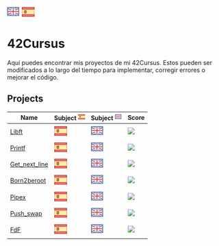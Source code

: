 [![eng](logos/gb.png)](README.md) [![es](logos/esp.png)](README.es.md)
# 42Cursus

Aquí puedes encontrar mis proyectos de mi 42Cursus. Estos pueden ser modificados a lo largo del tiempo para implementar, corregir errores o mejorar el código.
## Projects

| **Name** | **Subject ![es](logos/esp_mini.png)** | **Subject ![es](logos/gb_mini.png)**| **Score**|
|----------|----------------|---------------|----------|
|[Libft](https://github.com/dgallop/libft)|[![es](logos/esp.png)](subjects/es.Libft.pdf)|[![eng](logos/gb.png)](subjects/en.Libft.pdf)|<img src="https://badge42.herokuapp.com/api/project/dgallo-p/Libft">|
|[Printf](https://github.com/dgallop/printf)|[![es](logos/esp.png)](subjects/es.ft_printf.pdf)|[![eng](logos/gb.png)](subjects/en.ft_printf.pdf)|<img src="https://badge42.herokuapp.com/api/project/dgallo-p/ft_printf">|
|[Get_next_line](https://github.com/dgallop/get_next_line)|[![es](logos/esp.png)](subjects/es.get_next_line.pdf)|[![eng](logos/gb.png)](subjects/en.get_next_line.pdf)|<img src="https://badge42.herokuapp.com/api/project/dgallo-p/get_next_line">|
|[Born2beroot](https://github.com/dgallop/Born2beroot)|[![es](logos/esp.png)](subjects/es.Born2beroot.pdf)|[![eng](logos/gb.png)](subjects/en.Born2beroot.pdf)|<img src="https://badge42.herokuapp.com/api/project/dgallo-p/Born2beroot">|
|[Pipex](https://github.com/dgallop/pipex)|[![es](logos/esp.png)](subjects/es.pipex.pdf)|[![eng](logos/gb.png)](subjects/en.Libft.pdf)|<img src="https://badge42.herokuapp.com/api/project/dgallo-p/pipex">|
|[Push_swap](https://github.com/dgallop/push_swap)|[![es](logos/esp.png)](subjects/es.push_swap.pdf)|[![eng](logos/gb.png)](subjects/en.Libft.pdf)|<img src="https://badge42.herokuapp.com/api/project/dgallo-p/push_swap">|
|[FdF](https://github.com/dgallop/fdf)|[![es](logos/esp.png)](subjects/es.FdF.pdf)|[![eng](logos/gb.png)](subjects/en.Libft.pdf)|<img src="https://badge42.herokuapp.com/api/project/dgallo-p/FdF">|
